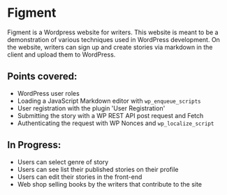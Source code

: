 # Figment

Figment is a Wordpress website for writers.
This website is meant to be a demonstration of various techniques used in WordPress development.
On the website, writers can sign up and create stories via markdown in the client and upload them to WordPress.

## Points covered:

- WordPress user roles
- Loading a JavaScript Markdown editor with `wp_enqueue_scripts`
- User registration with the plugin 'User Registration'
- Submitting the story with a WP REST API post request and Fetch
- Authenticating the request with WP Nonces and `wp_localize_script`

## In Progress:

- Users can select genre of story
- Users can see list their published stories on their profile
- Users can edit their stories in the front-end
- Web shop selling books by the writers that contribute to the site
